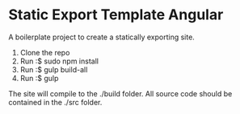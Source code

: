 # Static Export Template Angular
A boilerplate project to create a statically exporting site.


1) Clone the repo <br/>
2) Run :$ sudo npm install <br/>
3) Run :$ gulp build-all <br/>
4) Run :$ gulp <br/>

The site will compile to the ./build folder. All source code should be contained in the ./src folder.

